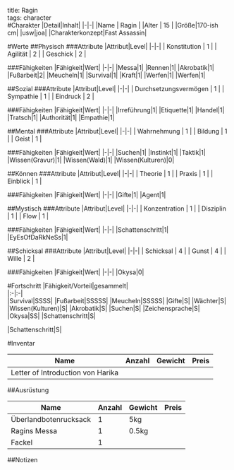 title: Ragin  
tags: character  
#Charakter
|Detail|Inhalt|
|-|-|
|Name | Ragin |
|Alter | 15 |
|Größe|170-ish cm|
|usw|joa|
|Charakterkonzept|Fast Assassin|

#Werte
##Physisch
###Attribute
|Attribut|Level|
|-|-|
| Konstitution | 1 |
| Agilität | 2 |
| Geschick | 2 |

###Fähigkeiten
|Fähigkeit|Wert|
|-|-|
|Messa|1|
|Rennen|1|
|Akrobatik|1|
|Fußarbeit|2|
|Meucheln|1|
|Survival|1|
|Kraft|1|
|Werfen|1|
|Werfen|1|



##Sozial
###Attribute 
|Attribut|Level|
|-|-|
| Durchsetzungsvermögen | 1 |
| Sympathie | 1 |
| Eindruck | 2 |


###Fähigkeiten
|Fähigkeit|Wert|
|-|-|
|Irreführung|1|
|Etiquette|1|
|Handel|1|
|Tratsch|1|
|Authorität|1|
|Empathie|1|


##Mental
###Attribute 
|Attribut|Level|
|-|-|
| Wahrnehmung | 1 |
| Bildung | 1 |
| Geist | 1 |


###Fähigkeiten
|Fähigkeit|Wert|
|-|-|
|Suchen|1|
|Instinkt|1|
|Taktik|1|
|Wissen(Gravur)|1|
|Wissen(Wald)|1|
|Wissen(Kulturen)|0|


##Können
###Attribute 
|Attribut|Level|
|-|-|
| Theorie | 1 |
| Praxis | 1 |
| Einblick | 1 |


###Fähigkeiten
|Fähigkeit|Wert|
|-|-|
|Gifte|1|
|Agent|1|

##Mystisch
###Attribute 
|Attribut|Level|
|-|-|
| Konzentration | 1 |
| Disziplin | 1 |
| Flow | 1 |


###Fähigkeiten
|Fähigkeit|Wert|
|-|-|
|Schattenschritt|1|
|EyEsOfDaRkNeSs|1|

##Schicksal
###Attribute 
|Attribut|Level|
|-|-|
| Schicksal | 4 |
| Gunst | 4 |
| Wille | 2 |

###Fähigkeiten
|Fähigkeit|Wert|
|-|-|
|Okysa|0|

#Fortschritt
|Fähigkeit/Vorteil|gesammelt|  
|:-|:-|  
|Survival|SSSS|
|Fußarbeit|SSSSS|
|Meucheln|SSSSS|
|Gifte|S|
|Wächter|S|
|Wissen(Kulturen)|S|
|Akrobatik|S|
|Suchen|S|
|Zeichensprache|S|
|Okysa|SS|
|Schattenschritt|S|

|Schattenschritt|S|

#Inventar

|Name|Anzahl|Gewicht|Preis|
|---|---|---|---|
|Letter of Introduction von Harika||||

##Ausrüstung

|Name|Anzahl|Gewicht|Preis|
|---|---|---|---|
|Überlandbotenrucksack|1|5kg||
|Ragins Messa|1|0.5kg||
|Fackel|1|||

##Notizen

